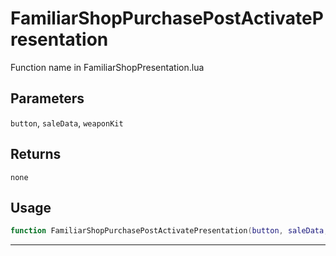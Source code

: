 # FamiliarShopPurchasePostActivatePresentation
Function name in FamiliarShopPresentation.lua
## Parameters
`button`, `saleData`, `weaponKit`
## Returns
`none`
## Usage
```lua
function FamiliarShopPurchasePostActivatePresentation(button, saleData, weaponKit)
```
---
